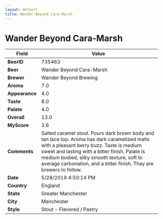 ```yaml
---
layout: default
title: Wander Beyond Cara-Marsh
---
```


# Wander Beyond Cara-Marsh

| Field         | Value     |
|---------------|-----------|
| **BeerID** | 735463 |
| **Beer** | Wander Beyond Cara-Marsh |
| **Brewer** | Wander Beyond Brewing |
| **Aroma** | 7.0 |
| **Appearance** | 4.0 |
| **Taste** | 8.0 |
| **Palate** | 4.0 |
| **Overall** | 13.0 |
| **MyScore** | 3.6 |
| **Comments** | Salted caramel stout. Pours dark brown body and tan lace top.  Aroma has dark caramelized malts with a pleasant berry buzz. Taste is medium sweet and lasting with a bitter finish. Palate is medium bodied, silky smooth texture, soft to average carbonation, and a bitter finish. They are brewers to follow. |
| **Date** | 5/28/2019 4:50:14 PM |
| **Country** | England |
| **State** | Greater Manchester |
| **City** | Manchester |
| **Style** | Stout - Flavored / Pastry |
